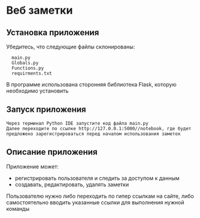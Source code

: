 Веб заметки
============

Установка приложения 
-----------------

Убедитесь, что следующие файлы склонированы:

      main.py
      Globals.py
      Functions.py
      requirments.txt 

В программе использована сторонняя библиотека Flask, которую необходимо установить 

Запуск приложения
------------------

    Через терминал Python IDE запустите код файла main.py
    Далее переходите по ссылке http://127.0.0.1:5000//notebook, где будет предложено зарегистрироваться перед началом использования заметок 

Описание приложения
--------------------
Приложение может:
* регистрировать пользователя и следить за доступом к данным 
* создавать, редактировать, удалять заметки

Пользователю нужно либо переходить по гипер ссылкам на сайте, либо самостоятельно вводить указанные ссылки для выполнения нужной команды

